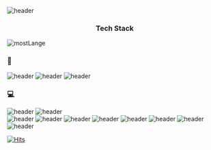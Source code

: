 ![header](https://capsule-render.vercel.app/api?type=waving&animation=twinkling&color=auto&height=300&section=header&text=Developer%20Sieun%20Ju.&fontSize=90)

<h3 align="center">Tech Stack</h3>

![mostLange](https://github-readme-stats.vercel.app/api/top-langs/?username=sieunju&langs_count=5)

### 🙏
![header](https://img.shields.io/badge/-AbountMe-black?style=flat-square&logo=GitHub&link=https://sieunju.github.io)
![header](https://img.shields.io/badge/-GitLab-lightgrey?style=flat-square&logo=Gitlab&link=https://gitlab.qtzz.synology.me/hmju)
![header](https://img.shields.io/badge/Blog-orange?link=https://jsieun73.tistory.com)

### 💻

![header](https://img.shields.io/badge/-Android%20Studio-white?style=flat&logo=AndroidStudio)
![header](https://img.shields.io/badge/-VS%20Code-blueviolet?style=flat&logo=VisualStudioCode)  
![header](https://img.shields.io/badge/-Jenkins-white?style=flat&logo=Jenkins)
![header](https://img.shields.io/badge/-Java-orange?style=flat-square&logo=Java)
![header](https://img.shields.io/badge/-Kotlin-blueviolet?style=flat&logo=Kotlin)
![header](https://img.shields.io/badge/-JavaScript-black?style=flat&logo=JavaScript)
![header](https://img.shields.io/badge/-Android-black?style=flat&logo=Android)
![header](https://img.shields.io/badge/-ReactiveX-hotpink?style=flat&logo=ReactiveX)
![header](https://img.shields.io/badge/-Node.js-green?style=flat&logo=Node.js)
![header](http://img.shields.io/badge/-Docker-blue?style=flat&logo=Docker)


[![Hits](https://hits.seeyoufarm.com/api/count/incr/badge.svg?url=https%3A%2F%2Fgithub.com%2Fsieunju%2Fhit-counter&count_bg=%2379C83D&title_bg=%23555555&icon=&icon_color=%23E7E7E7&title=hits&edge_flat=false)](https://hits.seeyoufarm.com)

<!--
**sieunju/sieunju** is a ✨ _special_ ✨ repository because its `README.md` (this file) appears on your GitHub profile.

Here are some ideas to get you started:
![info](https://github-readme-stats.vercel.app/api?username=sieunju&show_icons=true)
- 🔭 I’m currently working on ...
- 🌱 I’m currently learning ...
- 👯 I’m looking to collaborate on ...
- 🤔 I’m looking for help with ...
- 💬 Ask me about ...
- 📫 How to reach me: ...
- 😄 Pronouns: ...
- ⚡ Fun fact: ...
-->
